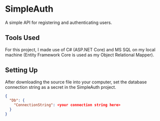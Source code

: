 # SimpleAuth

A simple API for registering and authenticating users.

## Tools Used
For this project, I made use of C# (ASP.NET Core) and MS SQL on my local machine (Entity Framework Core is used as my Object Relational Mapper).

## Setting Up
After downloading the source file into your computer, set the database connection string as a secret in the SimpleAuth project.

```json
{
  "Db": {
    "ConnectionString": <your connection string here>
  }
}
```
